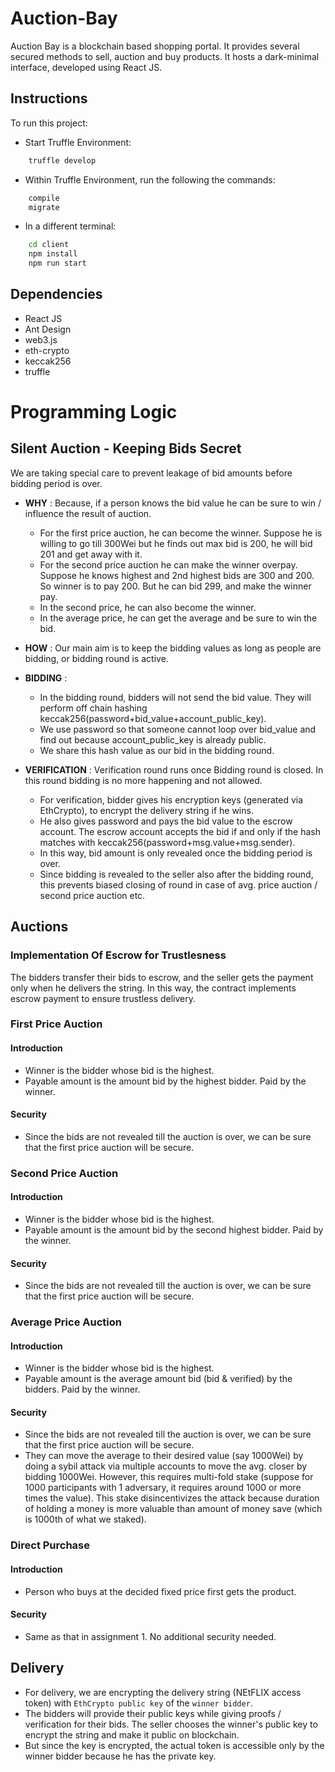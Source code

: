 # Auction-Bay

Auction Bay is a blockchain based shopping portal. It provides several secured methods to sell, auction and buy products. It hosts a dark-minimal interface, developed using React JS.

## Instructions

To run this project:

- Start Truffle Environment:

```bash
    truffle develop
```

- Within Truffle Environment, run the following the commands:

```bash
    compile
    migrate
```

- In a different terminal:

```bash
    cd client
    npm install
    npm run start
```

## Dependencies

- React JS
- Ant Design
- web3.js
- eth-crypto
- keccak256
- truffle

# Programming Logic

## Silent Auction - Keeping Bids Secret

We are taking special care to prevent leakage of bid amounts before bidding period is over.

- **WHY** : Because, if a person knows the bid value he can be sure to win / influence the result of auction.

  - For the first price auction, he can become the winner. Suppose he is willing to go till 300Wei but he finds out max bid is 200, he will bid 201 and get away with it.
  - For the second price auction he can make the winner overpay. Suppose he knows highest and 2nd highest bids are 300 and 200. So winner is to pay 200. But he can bid 299, and make the winner pay.
  - In the second price, he can also become the winner.
  - In the average price, he can get the average and be sure to win the bid.

- **HOW** : Our main aim is to keep the bidding values as long as people are bidding, or bidding round is active.
- **BIDDING** :

  - In the bidding round, bidders will not send the bid value. They will perform off chain hashing keccak256(password+bid_value+account_public_key).
  - We use password so that someone cannot loop over bid_value and find out because account_public_key is already public.
  - We share this hash value as our bid in the bidding round.

- **VERIFICATION** : Verification round runs once Bidding round is closed. In this round bidding is no more happening and not allowed.
  - For verification, bidder gives his encryption keys (generated via EthCrypto), to encrypt the delivery string if he wins.
  - He also gives password and pays the bid value to the escrow account. The escrow account accepts the bid if and only if the hash matches with keccak256(password+msg.value+msg.sender).
  - In this way, bid amount is only revealed once the bidding period is over.
  - Since bidding is revealed to the seller also after the bidding round, this prevents biased closing of round in case of avg. price auction / second price auction etc.

## Auctions

### Implementation Of Escrow for Trustlesness

The bidders transfer their bids to escrow, and the seller gets the payment only when he delivers the string. In this way, the contract implements escrow payment to ensure trustless delivery.

### First Price Auction

#### Introduction

- Winner is the bidder whose bid is the highest.
- Payable amount is the amount bid by the highest bidder. Paid by the winner.

#### Security

- Since the bids are not revealed till the auction is over, we can be sure that the first price auction will be secure.

### Second Price Auction

#### Introduction

- Winner is the bidder whose bid is the highest.
- Payable amount is the amount bid by the second highest bidder. Paid by the winner.

#### Security

- Since the bids are not revealed till the auction is over, we can be sure that the first price auction will be secure.

### Average Price Auction

#### Introduction

- Winner is the bidder whose bid is the highest.
- Payable amount is the average amount bid (bid & verified) by the bidders. Paid by the winner.

#### Security

- Since the bids are not revealed till the auction is over, we can be sure that the first price auction will be secure.
- They can move the average to their desired value (say 1000Wei) by doing a sybil attack via multiple accounts to move the avg. closer by bidding 1000Wei. However, this requires multi-fold stake (suppose for 1000 participants with 1 adversary, it requires around 1000 or more times the value). This stake disincentivizes the attack because duration of holding a money is more valuable than amount of money save (which is 1000th of what we staked).

### Direct Purchase

#### Introduction

- Person who buys at the decided fixed price first gets the product.

#### Security

- Same as that in assignment 1. No additional security needed.

## Delivery

- For delivery, we are encrypting the delivery string (NEtFLIX access token) with `EthCrypto public key` of the `winner bidder`.
- The bidders will provide their public keys while giving proofs / verification for their bids. The seller chooses the winner's public key to encrypt the string and make it public on blockchain.
- But since the key is encrypted, the actual token is accessible only by the winner bidder because he has the private key.
